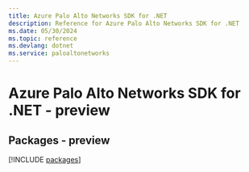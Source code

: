 ```yaml
---
title: Azure Palo Alto Networks SDK for .NET
description: Reference for Azure Palo Alto Networks SDK for .NET
ms.date: 05/30/2024
ms.topic: reference
ms.devlang: dotnet
ms.service: paloaltonetworks
---
```

# Azure Palo Alto Networks SDK for .NET - preview
## Packages - preview
[!INCLUDE [packages](palo-alto-networks-index.md)]